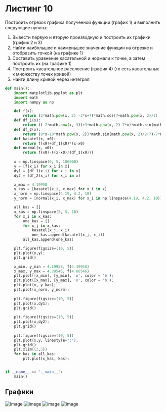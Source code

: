 # Листинг 10

Построить отрезок графика полученной функции (график 1) и выполнить
следующие пункты:
1. Вывести первую и вторую производную и построить их графики
(график 2 и 3)
2. Найти наибольшее и наименьшее значение функции на отрезке и
отобразить точкой (на графике 1)
3. Составить уравнение касательной и нормали к точке, а затем построить
их (на графике 1)
4. Построить касательное расслоение (график 4) (то есть касательные к
множеству точек кривой)
5. Найти длину кривой через интеграл

```py
def main():
    import matplotlib.pyplot as plt
    import math
    import numpy as np

    def f(x):
        return (2*math.pow(x, 2) -3*x+7)*math.cos(7+math.pow(x, 2)/2)
    def df_1(x):
        return ((-2*math.pow(x, 3))+3*math.pow(x, 2)-7*x)*math.sin(math.pow(x, 2)/2+7)+4*x*math.cos(math.pow(x, 2)/2+7)-3*math.cos(math.pow(x, 2)/2+7)
    def df_2(x):
        return (9*x-10*math.pow(x, 2))*math.sin(math.pow(x, 2)/2+7)-7*math.sin(math.pow(x, 2)/2+7)+((-2*math.pow(x, 4))+3*math.pow(x, 3)-7*math.pow(x, 2))*math.cos(math.pow(x, 2)/2+7)+4*math.cos(math.pow(x, 2)/2+7)
    def kasatel(x, x0):
        return f(x0)+df_1(x0)*(x-x0)
    def normal(x, x0):
        return f(x0)-((x-x0)/(df_1(x0)))    
    
    x = np.linspace(0, 5, 100000)
    y = [f(x_i) for x_i in x]
    dy1 = [df_1(x_i) for x_i in x]
    dy2 = [df_2(x_i) for x_i in x]

    x_max = 4.19958
    y_kas = [kasatel(x_i, x_max) for x_i in x]
    x_norm = np.linspace(4.19, 4.2, 10)
    y_norm = [normal(x_i, x_max) for x_i in np.linspace(4.19, 4.2, 10)]

    all_kas = []
    x_kas = np.linspace(3, 5, 10)
    for x_i in x_kas:
        one_kas = []
        for x_j in x_kas:
            kasatel(x_j, x_i)
            one_kas.append(kasatel(x_j, x_i))
        all_kas.append(one_kas)

    plt.figure(figsize=(10, 5))
    plt.plot(x,y);
    plt.grid()

    x_min, y_min = 4.19958, f(4.19958)
    x_max, y_max = 4.88546, f(4.88546)
    plt.plot([x_min], [y_min], 'o', color = 'b');
    plt.plot([x_max], [y_max], 'o', color = 'b');
    plt.plot(x, y_kas);
    plt.plot(x_norm, y_norm);    
    
    plt.figure(figsize=(10, 5))
    plt.plot(x,dy1);
    plt.grid()
    
    plt.figure(figsize=(10, 5))
    plt.plot(x,dy2);
    plt.grid()
    
    plt.figure(figsize=(10, 5))
    plt.plot(x,y, linestyle=":");
    plt.grid()
    plt.xlim((3,5))
    for kas in all_kas:
        plt.plot(x_kas, kas);


if __name__ == "__main__":
    main()    
```
## Графики
![image](https://user-images.githubusercontent.com/115024655/209986769-9619dded-b99c-40e8-bffb-3230ffc69f99.png)
![image](https://user-images.githubusercontent.com/115024655/209986803-2b5dba7a-dbdd-41f3-938d-920b56c6e866.png)
![image](https://user-images.githubusercontent.com/115024655/209986827-3be18709-5c66-412f-9954-7198beb834fb.png)
![image](https://user-images.githubusercontent.com/115024655/209986891-2bf0a5ca-698c-4b0a-8494-52217ed78842.png)



